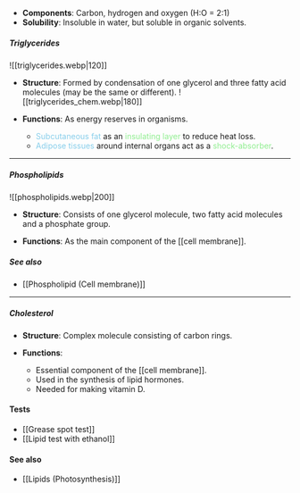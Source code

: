- **Components**: Carbon, hydrogen and oxygen (H:O = 2:1)
- **Solubility**: Insoluble in water, but soluble in organic solvents.

##### Triglycerides
![[triglycerides.webp|120]] 
- **Structure**:
  Formed by condensation of one glycerol and three fatty acid molecules (may be the same or different).
  ![[triglycerides_chem.webp|180]]

- **Functions**: As energy reserves in organisms.
	- <span style="color: skyblue">Subcutaneous fat</span> as an <span style="color: lightgreen">insulating layer</span> to reduce heat loss.
	- <span style="color: skyblue">Adipose tissues</span> around internal organs act as a <span style="color: lightgreen">shock-absorber</span>.


<hr>

##### Phospholipids
![[phospholipids.webp|200]]
- **Structure**:
  Consists of one glycerol molecule, two fatty acid molecules and a phosphate group.

- **Functions**:
  As the main component of the [[cell membrane]].

##### See also
- [[Phospholipid (Cell membrane)]]


<hr>

##### Cholesterol
- **Structure**:
  Complex molecule consisting of carbon rings.

- **Functions**:
	- Essential component of the [[cell membrane]].
	- Used in the synthesis of lipid hormones.
	- Needed for making vitamin D.

#### Tests
- [[Grease spot test]]
- [[Lipid test with ethanol]]

#### See also
- [[Lipids (Photosynthesis)]]
